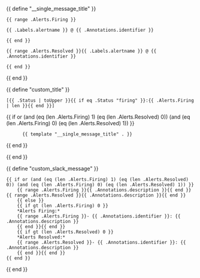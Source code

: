 {{ define "__single_message_title" }}

    {{ range .Alerts.Firing }}

    {{ .Labels.alertname }} @ {{ .Annotations.identifier }}
    
    {{ end }}
    
    {{ range .Alerts.Resolved }}{{ .Labels.alertname }} @ {{ .Annotations.identifier }}

    {{ end }}

{{ end }}



{{ define "custom_title" }}

    [{{ .Status | toUpper }}{{ if eq .Status "firing" }}:{{ .Alerts.Firing | len }}{{ end }}]

 {{ if or (and (eq (len .Alerts.Firing) 1) (eq (len .Alerts.Resolved) 0))
          (and (eq (len .Alerts.Firing) 0) (eq (len .Alerts.Resolved) 1)) }}
          
          {{ template "__single_message_title" . }}
 
 {{ end }}
 
 
 {{ end }}




{{ define "custom_slack_message" }}

    {{ if or (and (eq (len .Alerts.Firing) 1) (eq (len .Alerts.Resolved) 0)) (and (eq (len .Alerts.Firing) 0) (eq (len .Alerts.Resolved) 1)) }}
        {{ range .Alerts.Firing }}{{ .Annotations.description }}{{ end }}{{ range .Alerts.Resolved }}{{ .Annotations.description }}{{ end }}
        {{ else }}
        {{ if gt (len .Alerts.Firing) 0 }}
        *Alerts Firing:*
        {{ range .Alerts.Firing }}- {{ .Annotations.identifier }}: {{ .Annotations.description }}
        {{ end }}{{ end }}
        {{ if gt (len .Alerts.Resolved) 0 }}
        *Alerts Resolved:*
        {{ range .Alerts.Resolved }}- {{ .Annotations.identifier }}: {{ .Annotations.description }}
        {{ end }}{{ end }}
    {{ end }}

{{ end }}